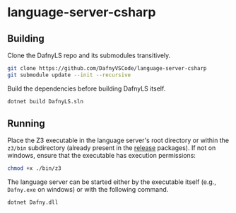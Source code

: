 # language-server-csharp

## Building

Clone the DafnyLS repo and its submodules transitively.

```sh
git clone https://github.com/DafnyVSCode/language-server-csharp
git submodule update --init --recursive
```

Build the dependencies before building DafnyLS itself.

```sh
dotnet build DafnyLS.sln
```

## Running

Place the Z3 executable in the language server's root directory or within the `z3/bin` subdirectory (already present in the [release](https://github.com/DafnyVSCode/language-server-csharp/releases) packages). If not on windows, ensure that the executable has execution permissions:

```sh
chmod +x ./bin/z3
```

The language server can be started either by the executable itself (e.g., `Dafny.exe` on windows) or with the following command.

```
dotnet Dafny.dll
```
